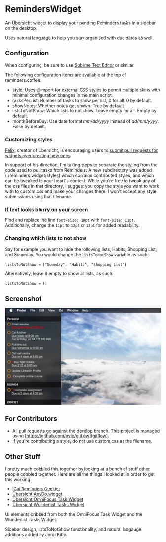 # RemindersWidget

An [Übersicht](http://tracesof.net/uebersicht/) widget to display your pending
Reminders tasks in a sidebar on the desktop.

Uses natural language to help you stay organised with due dates as well.

## Configuration

When configuring, be sure to use [Sublime Text Editor](https://www.sublimetext.com/3) or similar.

The following configuration items are available at the top of reminders.coffee:

* style: Uses @import for external CSS styles to permit multiple skins with minimal configuration changes in the main script.
* tasksPerList: Number of tasks to show per list, 0 for all. 0 by default.
* showNotes: Whether notes get shown. True by default.
* listsToNotShow: Which lists to not show. Leave empty for all. Empty by default.
* monthBeforeDay: Use date format *mm/dd/yyyy* instead of *dd/mm/yyyy*. False by default.

### Customizing styles

[Felix](https://github.com/felixhageloh), creator of Ubersicht, is encouraging users to [submit pull requests for widgets over creating new ones](https://github.com/felixhageloh/uebersicht-widgets#readme)

In support of his direction, I'm taking steps to separate the styling from the code used to pull tasks from Reminders. A new subdirectory was added (./reminders.widget/styles) which contains contributed styles, and which can be tweaked to your heart's content. While you're free to tweak any of the css files in that directory, I suggest you copy the style you want to work with to custom.css and make your changes there. I won't accept any style submissions using that filename.

### If text looks blurry on your screen

Find and replace the line `font-size: 10pt` with `font-size: 11pt`. Additionally, change the `11pt` to `12pt` or `13pt` for added readability.

### Changing which lists to not show

Say for example you want to hide the following lists, Habits, Shopping List, and Someday. You would change the `listsToNotShow` variable as such:

`listsToNotShow = ["Someday", "Habits", "Shopping List"]`

Alternatively, leave it empty to show all lists, as such:

`listsToNotShow = []`

## Screenshot

![Screenshot of the widget](/screenshot.png?raw=true)

## For Contributors

* All pull requests go against the develop branch. This project is managed using [https://github.com/nvie/gitflow](gitflow).
* If you're contributing a style, do not use custom.css as the filename.

## Other Stuff

I pretty much cobbled this together by looking at a bunch of stuff other people
cobbled together. Here are all the things I looked at in order to get this working.

* [iCal Reminders Geeklet](http://www.macosxtips.co.uk/geeklets/productivity/ical-reminders/)
* [Übersicht AnyDo.widget](http://tracesof.net/uebersicht-widgets/#anydo)
* [Übersicht OmniFocus Task Widget](http://tracesof.net/uebersicht-widgets/#omnifocus-widget)
* [Übersicht Wunderlist Tasks Widget](http://tracesof.net/uebersicht-widgets/#wunderlist-tasks)

UI elements cribbed from both the OmniFocus Task Widget and the Wunderlist Tasks Widget.

Sidebar design, listsToNotShow functionality, and natural langauge additions added by Jordi Kitto.

